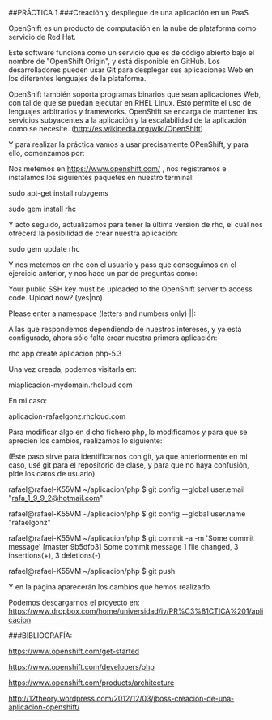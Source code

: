 ##PRÁCTICA 1
###Creación y despliegue de una aplicación en un PaaS


OpenShift es un producto de computación en la nube de plataforma como servicio de Red Hat.

Este software funciona como un servicio que es de código abierto bajo el nombre de "OpenShift Origin", y está disponible en GitHub.
Los desarrolladores pueden usar Git para desplegar sus aplicaciones Web en los diferentes lenguajes de la plataforma.

OpenShift también soporta programas binarios que sean aplicaciones Web, con tal de que se puedan ejecutar en RHEL Linux. Esto permite el uso de lenguajes arbitrarios y frameworks.
OpenShift se encarga de mantener los servicios subyacentes a la aplicación y la escalabilidad de la aplicación como se necesite.
(http://es.wikipedia.org/wiki/OpenShift)



Y para realizar la práctica vamos a usar precisamente OPenShift, y para ello, comenzamos por:

Nos metemos en https://www.openshift.com/ , nos registramos e instalamos los siguientes paquetes en nuestro terminal:

sudo apt-get install rubygems 

sudo gem install rhc 

Y acto seguido, actualizamos para tener la última versión de rhc, el cuál nos ofrecerá la posibilidad de crear nuestra aplicación:

sudo	gem update rhc

Y  nos metemos en  rhc con el usuario y pass que conseguimos en el ejercicio anterior, y nos hace un par de preguntas como:

Your public SSH key must be uploaded to the OpenShift server to access code. 
Upload now? (yes|no) 

Please enter a namespace (letters and numbers only) |<none>|: 


A las que respondemos dependiendo de nuestros intereses, y  ya está configurado, ahora sólo falta crear nuestra primera aplicación:

rhc app create aplicacion php-5.3

Una vez creada, podemos visitarla en:

miaplicacion-mydomain.rhcloud.com

En mi caso:

aplicacion-rafaelgonz.rhcloud.com


Para modificar algo en dicho fichero php, lo modificamos y para que se aprecien los cambios, realizamos lo siguiente:


(Este paso sirve para identificarnos con git, ya que anteriormente en mi caso, usé git para el repositorio de clase, y para que no haya confusión, pide los datos de usuario)


rafael@rafael-K55VM ~/aplicacion/php $ git config --global user.email "rafa_1_9_9_2@hotmail.com" 

rafael@rafael-K55VM ~/aplicacion/php $ git config --global user.name "rafaelgonz" 

rafael@rafael-K55VM ~/aplicacion/php $ git commit -a -m 'Some commit message' 
[master 9b5dfb3] Some commit message 
 1 file changed, 3 insertions(+), 3 deletions(-) 

rafael@rafael-K55VM ~/aplicacion/php $ git push


Y en la página aparecerán los cambios que hemos realizado.


Podemos descargarnos el proyecto en:  https://www.dropbox.com/home/universidad/iv/PR%C3%81CTICA%201/aplicacion




###BIBLIOGRAFÍA:

https://www.openshift.com/get-started

https://www.openshift.com/developers/php

https://www.openshift.com/products/architecture

http://12theory.wordpress.com/2012/12/03/jboss-creacion-de-una-aplicacion-openshift/


